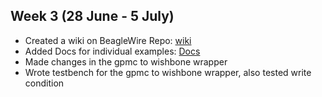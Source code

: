 ## Week 3 (28 June - 5 July)

- Created a wiki on BeagleWire Repo: [wiki](https://github.com/BeagleWire/BeagleWire/wiki)
- Added Docs for individual examples: [Docs](https://beaglewire.github.io/Examples/)
- Made changes in the gpmc to wishbone wrapper
- Wrote testbench for the gpmc to wishbone wrapper, also tested write condition